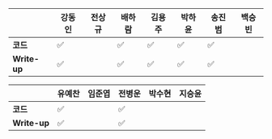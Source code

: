 |              | 강동인 |        전상규      | 배하람 | 김용주 | 박하윤 | 송진범 | 백승빈 |
| ------------ | ------ | ----------------- | ------ | ------ | ------ | ------ | ----- |
| **코드**     |:white_check_mark:|| :white_check_mark: |:white_check_mark:|:white_check_mark:   |   :white_check_mark:      |        |
| **Write-up** |:white_check_mark:|| :white_check_mark: |:white_check_mark:| :white_check_mark:  |    :white_check_mark:     |        |

|              | 유예찬 | 임준엽 | 전병운 | 박수현 |지승윤 |
| ------------ | ------ | ------ | ------ | ------ | ------ |
| **코드**     | :white_check_mark: |  | :white_check_mark: |      |  |        |:white_check_mark: |
| **Write-up** | :white_check_mark: |  | :white_check_mark: |      |        |        |:white_check_mark:|

